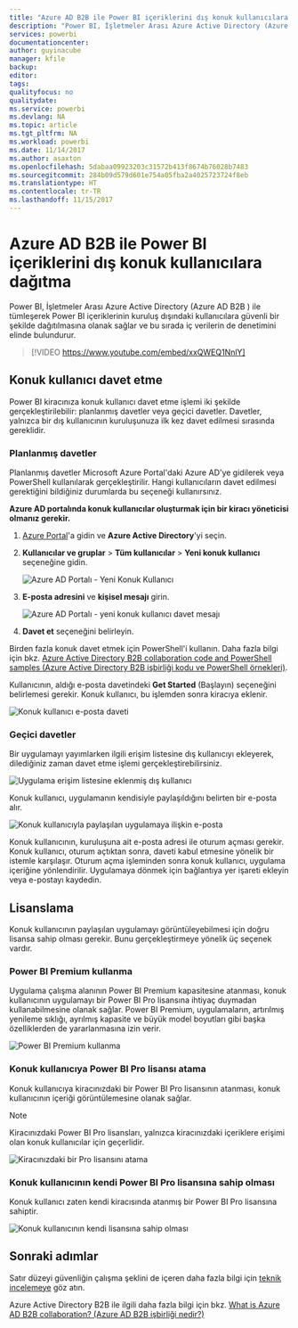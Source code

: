 ```yaml
---
title: "Azure AD B2B ile Power BI içeriklerini dış konuk kullanıcılara dağıtma"
description: "Power BI, İşletmeler Arası Azure Active Directory (Azure AD B2B ) ile tümleşerek Power BI içeriklerinin kuruluş dışındaki kullanıcılara güvenli bir şekilde dağıtılmasına olanak sağlar."
services: powerbi
documentationcenter: 
author: guyinacube
manager: kfile
backup: 
editor: 
tags: 
qualityfocus: no
qualitydate: 
ms.service: powerbi
ms.devlang: NA
ms.topic: article
ms.tgt_pltfrm: NA
ms.workload: powerbi
ms.date: 11/14/2017
ms.author: asaxton
ms.openlocfilehash: 5dabaa09923203c31572b413f8674b76028b7483
ms.sourcegitcommit: 284b09d579d601e754a05fba2a4025723724f8eb
ms.translationtype: HT
ms.contentlocale: tr-TR
ms.lasthandoff: 11/15/2017
---
```

# <a name="distribute-power-bi-content-to-external-guest-users-with-azure-ad-b2b"></a>Azure AD B2B ile Power BI içeriklerini dış konuk kullanıcılara dağıtma

Power BI, İşletmeler Arası Azure Active Directory (Azure AD B2B ) ile tümleşerek Power BI içeriklerinin kuruluş dışındaki kullanıcılara güvenli bir şekilde dağıtılmasına olanak sağlar ve bu sırada iç verilerin de denetimini elinde bulundurur.

> [!VIDEO https://www.youtube.com/embed/xxQWEQ1NnlY]

## <a name="invite-guest-users"></a>Konuk kullanıcı davet etme

Power BI kiracınıza konuk kullanıcı davet etme işlemi iki şekilde gerçekleştirilebilir: planlanmış davetler veya geçici davetler. Davetler, yalnızca bir dış kullanıcının kuruluşunuza ilk kez davet edilmesi sırasında gereklidir.

### <a name="planned-invites"></a>Planlanmış davetler

Planlanmış davetler Microsoft Azure Portal'daki Azure AD'ye gidilerek veya PowerShell kullanılarak gerçekleştirilir. Hangi kullanıcıların davet edilmesi gerektiğini bildiğiniz durumlarda bu seçeneği kullanırsınız. 

**Azure AD portalında konuk kullanıcılar oluşturmak için bir kiracı yöneticisi olmanız gerekir.**

1. [Azure Portal](https://portal.azure.com)'a gidin ve **Azure Active Directory**'yi seçin.

2. **Kullanıcılar ve gruplar** > **Tüm kullanıcılar** > **Yeni konuk kullanıcı** seçeneğine gidin.

    ![Azure AD Portalı - Yeni Konuk Kullanıcı](media/service-admin-azure-ad-b2b/azuread-portal-new-guest-user.png)

3. **E-posta adresini** ve **kişisel mesajı** girin.

    ![Azure AD Portalı - yeni konuk kullanıcı davet mesajı](media/service-admin-azure-ad-b2b/azuread-portal-invite-message.png)

4. **Davet et** seçeneğini belirleyin.

Birden fazla konuk davet etmek için PowerShell'i kullanın. Daha fazla bilgi için bkz. [Azure Active Directory B2B collaboration code and PowerShell samples (Azure Active Directory B2B işbirliği kodu ve PowerShell örnekleri)](https://docs.microsoft.com/azure/active-directory/active-directory-b2b-code-samples).

Kullanıcının, aldığı e-posta davetindeki **Get Started** (Başlayın) seçeneğini belirlemesi gerekir. Konuk kullanıcı, bu işlemden sonra kiracıya eklenir.

![Konuk kullanıcı e-posta daveti](media/service-admin-azure-ad-b2b/guest-user-invite-email.png)

### <a name="ad-hoc-invites"></a>Geçici davetler

Bir uygulamayı yayımlarken ilgili erişim listesine dış kullanıcıyı ekleyerek, dilediğiniz zaman davet etme işlemi gerçekleştirebilirsiniz.

![Uygulama erişim listesine eklenmiş dış kullanıcı](media/service-admin-azure-ad-b2b/power-bi-app-access.png)

Konuk kullanıcı, uygulamanın kendisiyle paylaşıldığını belirten bir e-posta alır.

![Konuk kullanıcıyla paylaşılan uygulamaya ilişkin e-posta](media/service-admin-azure-ad-b2b/guest-user-invite-email2.png)

Konuk kullanıcının, kuruluşuna ait e-posta adresi ile oturum açması gerekir. Konuk kullanıcı, oturum açtıktan sonra, daveti kabul etmesine yönelik bir istemle karşılaşır. Oturum açma işleminden sonra konuk kullanıcı, uygulama içeriğine yönlendirilir. Uygulamaya dönmek için bağlantıya yer işareti ekleyin veya e-postayı kaydedin.

## <a name="licensing"></a>Lisanslama

Konuk kullanıcının paylaşılan uygulamayı görüntüleyebilmesi için doğru lisansa sahip olması gerekir. Bunu gerçekleştirmeye yönelik üç seçenek vardır.

### <a name="use-power-bi-premium"></a>Power BI Premium kullanma

Uygulama çalışma alanının Power BI Premium kapasitesine atanması, konuk kullanıcının uygulamayı bir Power BI Pro lisansına ihtiyaç duymadan kullanabilmesine olanak sağlar. Power BI Premium, uygulamaların, artırılmış yenileme sıklığı, ayrılmış kapasite ve büyük model boyutları gibi başka özelliklerden de yararlanmasına izin verir.

![Power BI Premium kullanma](media/service-admin-azure-ad-b2b/license-approach1.png)

### <a name="assign-power-bi-pro-license-to-guest-user"></a>Konuk kullanıcıya Power BI Pro lisansı atama

Konuk kullanıcıya kiracınızdaki bir Power BI Pro lisansının atanması, konuk kullanıcının içeriği görüntülemesine olanak sağlar.

> [!NOTE]
> Kiracınızdaki Power BI Pro lisansları, yalnızca kiracınızdaki içeriklere erişimi olan konuk kullanıcılar için geçerlidir.

![Kiracınızdaki bir Pro lisansını atama](media/service-admin-azure-ad-b2b/license-approach2.png)

### <a name="guest-user-brings-their-own-power-bi-pro-license"></a>Konuk kullanıcının kendi Power BI Pro lisansına sahip olması

Konuk kullanıcı zaten kendi kiracısında atanmış bir Power BI Pro lisansına sahiptir.

![Konuk kullanıcının kendi lisansına sahip olması](media/service-admin-azure-ad-b2b/license-approach3.png)

## <a name="next-steps"></a>Sonraki adımlar

Satır düzeyi güvenliğin çalışma şeklini de içeren daha fazla bilgi için [teknik incelemeye](https://aka.ms/powerbi-b2b-whitepaper) göz atın.

Azure Active Directory B2B ile ilgili daha fazla bilgi için bkz. [What is Azure AD B2B collaboration? (Azure AD B2B işbirliği nedir?)](https://docs.microsoft.com/azure/active-directory/active-directory-b2b-what-is-azure-ad-b2b)